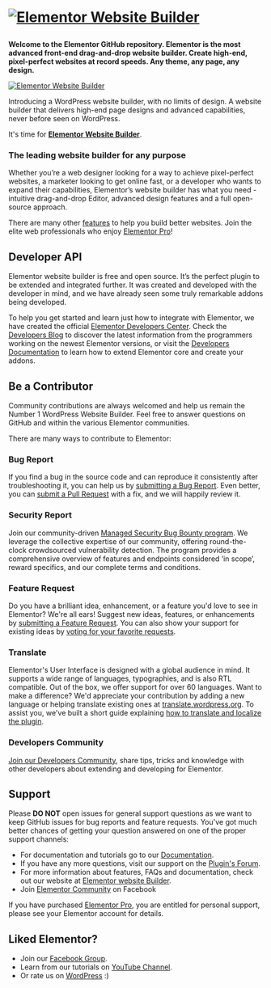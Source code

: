 # <p><a href="https://elementor.com/?utm_source=github-repo&utm_medium=link&utm_campaign=readme"><img src="https://i.imgur.com/0Guj2pn.png?1" alt="Elementor Website Builder"></a></p>

**Welcome to the Elementor GitHub repository. Elementor is the most advanced front-end drag-and-drop website builder. Create high-end, pixel-perfect websites at record speeds. Any theme, any page, any design.**

<p><a href="https://elementor.com/?utm_source=github-repo&utm_medium=link&utm_campaign=readme"><img src="https://ps.w.org/elementor/assets/screenshot-1.gif" alt="Elementor Website Builder"></a></p>

Introducing a WordPress website builder, with no limits of design. A website builder that delivers high-end page designs and advanced capabilities, never before seen on WordPress.

It's time for **[Elementor Website Builder](https://elementor.com/?utm_source=github-repo&utm_medium=link&utm_campaign=readme)**.

### The leading website builder for any purpose

Whether you’re a web designer looking for a way to achieve pixel-perfect websites, a marketer looking to get online fast, or a developer who wants to expand their capabilities, Elementor’s website builder has what you need - intuitive drag-and-drop Editor, advanced design features and a full open-source approach.

There are many other [features](https://elementor.com/features/?utm_source=github-repo&utm_medium=link&utm_campaign=readme) to help you build better websites. Join the elite web professionals who enjoy [Elementor Pro](https://elementor.com/pro/?utm_source=github-repo&utm_medium=link&utm_campaign=readme)!

## Developer API

Elementor website builder is free and open source. It’s the perfect plugin to be extended and integrated further. It was created and developed with the developer in mind, and we have already seen some truly remarkable addons being developed.

To help you get started and learn just how to integrate with Elementor, we have created the official [Elementor Developers Center](https://developers.elementor.com/?utm_source=github-repo&utm_medium=link&utm_campaign=readme). Check the [Developers Blog](https://developers.elementor.com/blog/?utm_source=github-repo&utm_medium=link&utm_campaign=readme) to discover the latest information from the programmers working on the newest Elementor versions, or visit the [Developers Documentation](https://developers.elementor.com/docs/?utm_source=github-repo&utm_medium=link&utm_campaign=readme) to learn how to extend Elementor core and create your addons.

## Be a Contributor

Community contributions are always welcomed and help us remain the Number 1 WordPress Website Builder. Feel free to answer questions on GitHub and within the various Elementor communities.

There are many ways to contribute to Elementor:

### Bug Report

If you find a bug in the source code and can reproduce it consistently after troubleshooting it, you can help us by [submitting a Bug Report](https://elemn.to/gh-new-bug-report). Even better, you can [submit a Pull Request](https://elemn.to/gh-new-pr) with a fix, and we will happily review it.

### Security Report

Join our community-driven [Managed Security Bug Bounty program](https://elemn.to/bug-bounty). We leverage the collective expertise of our community, offering round-the-clock crowdsourced vulnerability detection. The program provides a comprehensive overview of features and endpoints considered ‘in scope’, reward specifics, and our complete terms and conditions.

### Feature Request

Do you have a brilliant idea, enhancement, or a feature you'd love to see in Elementor? We're all ears!
Suggest new ideas, features, or enhancements by [submitting a Feature Request](https://elemn.to/gh-new-feature-request). You can also show your support for existing ideas by [voting for your favorite requests](https://elemn.to/gh-feature-requests).

### Translate

Elementor's User Interface is designed with a global audience in mind. It supports a wide range of languages, typographies, and is also RTL compatible. Out of the box, we offer support for over 60 languages.
Want to make a difference? We'd appreciate your contribution by adding a new language or helping translate existing ones at [translate.wordpress.org](https://elemn.to/transate-repo). To assist you, we've built a short guide explaining [how to translate and localize the plugin](https://elemn.to/help-localize-elementor).

### Developers Community

[Join our Developers Community](https://elemn.to/dev-community), share tips, tricks and knowledge with other developers about extending and developing for Elementor.

## Support

Please **DO NOT** open issues for general support questions as we want to keep GitHub issues for bug reports and feature requests. You've got much better chances of getting your question answered on one of the proper support channels:

-   For documentation and tutorials go to our [Documentation](https://docs.elementor.com/?utm_source=github-repo&utm_medium=link&utm_campaign=readme).
-   If you have any more questions, visit our support on the [Plugin's Forum](https://wordpress.org/support/plugin/elementor).
-   For more information about features, FAQs and documentation, check out our website at [Elementor website Builder](https://elementor.com/?utm_source=github-repo&utm_medium=link&utm_campaign=readme).
-   Join [Elementor Community](https://elemn.to/community-on-fb) on Facebook

If you have purchased [Elementor Pro](https://elementor.com/pro/?utm_source=github-repo&utm_medium=link&utm_campaign=readme), you are entitled for personal support, please see your Elementor account for details.

## Liked Elementor?

-   Join our [Facebook Group](https://elemn.to/community-on-fb).
-   Learn from our tutorials on [YouTube Channel](https://elemn.to/yt).
-   Or rate us on [WordPress](https://wordpress.org/support/plugin/elementor/reviews/?filter=5/#new-post) :)
